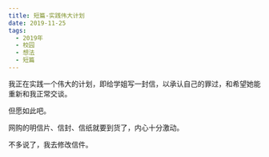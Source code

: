 ```yaml
---
title: 短篇-实践伟大计划
date: 2019-11-25
tags:
  - 2019年
  - 校园
  - 想法
  - 短篇
---
```


我正在实践一个伟大的计划，即给学姐写一封信，以承认自己的罪过，和希望她能重新和我正常交谈。

但愿如此吧。

网购的明信片、信封、信纸就要到货了，内心十分激动。

不多说了，我去修改信件。
